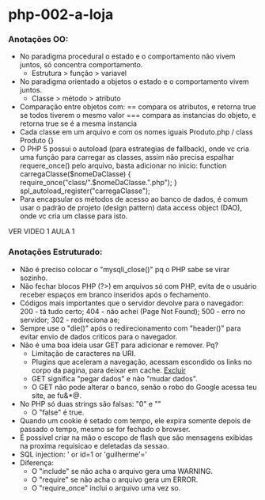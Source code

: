# php-002-a-loja

### Anotações OO:
- No paradigma procedural o estado e o comportamento não vivem juntos, só concentra comportamento.
    - Estrutura > função > variavel
- No paradigma orientado a objetos o estado e o comportamento vivem juntos.
    - Classe > método > atributo
- Comparação entre objetos com:
    == compara os atributos, e retorna true se todos tiverem o mesmo valor
    === compara as instancias do objeto, e retorna true se é a mesma instancia
- Cada classe em um arquivo e com os nomes iguais
    Produto.php / class Produto {}
- O PHP 5 possui o autoload (para estrategias de fallback), onde vc cria uma função para carregar as classes, assim não precisa espalhar requere_once() pelo arquivo, basta adicionar no inicio:
    function carregaClasse($nomeDaClasse) {
        require_once("class/".$nomeDaClasse.".php");
    }
    spl_autoload_register("carregaClasse");
- Para encapsular os métodos de acesso ao banco de dados, é comum usar o padrão de projeto (design pattern) data access object (DAO), onde vc cria um classe para isto.

VER VIDEO 1 AULA 1

### Anotações Estruturado:
- Não é preciso colocar o "mysqli_close()" pq o PHP sabe se virar sozinho.
- Não fechar blocos PHP (?>) em arquivos só com PHP, evita de o usuário receber espaços em branco inseridos após o fechamento.
- Códigos mais importantes que o servidor devolve para o navegador:
    200 - tá tudo certo;
    404 - não achei (Page Not Found);
    500 - erro no servidor;
    302 - redireciona ae;
- Sempre use o "die()" após o redirecionamento com "header()" para evitar envio de dados criticos para o navegador.
- Não é uma boa ideia usar GET para adicionar e remover. Pq?
    - Limitação de caracteres na URI.
    - Plugins que aceleram a navegação, acessam escondido os links no corpo da pagina, para deixar em cache.
        <a href="remove-produto.php?id=12">Excluir</a>
    - GET significa "pegar dados" e não "mudar dados".
    - O GET não pode alterar o banco, senão o robo do Google acessa teu site, ae fu&*@.
- No PHP só duas strings são falsas:
    "0" e ""
    - O "false" é true.
- Quando um cookie é setado com tempo, ele expira somente depois de passado o tempo, mesmo se for fechado o browser.
- É possivel criar na mão o escopo de flash que são mensagens exibidas na proxima requisicao e deletadas da sessao.
- SQL injection:
    ' or id=1  or 'guilherme'='
- Diferença:
    - O "include" se não acha o arquivo gera uma WARNING.
    - O "require" se não acha o arquivo gera um ERROR.
    - O "require_once" inclui o arquivo uma vez so.